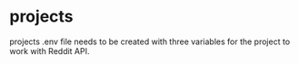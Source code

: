 # projects
projects .env file needs to be created with three variables for the project to work with Reddit API.
